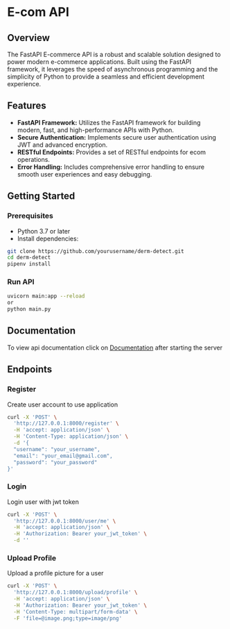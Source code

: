 # E-com API
## Overview

The FastAPI E-commerce API is a robust and scalable solution designed to power modern e-commerce applications. Built using the FastAPI framework, it leverages the speed of asynchronous programming and the simplicity of Python to provide a seamless and efficient development experience.

## Features

- **FastAPI Framework:** Utilizes the FastAPI framework for building modern, fast, and high-performance APIs with Python.
- **Secure Authentication:** Implements secure user authentication using JWT and advanced encryption.
- **RESTful Endpoints:** Provides a set of RESTful endpoints for ecom operations.
- **Error Handling:** Includes comprehensive error handling to ensure smooth user experiences and easy debugging.

## Getting Started

### Prerequisites

- Python 3.7 or later
- Install dependencies:

```bash
git clone https://github.com/yourusername/derm-detect.git
cd derm-detect
pipenv install
```

### Run API
```bash
uvicorn main:app --reload
or
python main.py
```

## Documentation
To view api documentation click on [Documentation](http://127.0.0.1:8000/docs) after starting the server


## Endpoints

### Register
Create user account to use application
```bash
curl -X 'POST' \
  'http://127.0.0.1:8000/register' \
  -H 'accept: application/json' \
  -H 'Content-Type: application/json' \
  -d '{
  "username": "your_username",
  "email": "your_email@gmail.com",
  "password": "your_password"
}'
```

### Login
Login user with jwt token
```bash
curl -X 'POST' \
  'http://127.0.0.1:8000/user/me' \
  -H 'accept: application/json' \
  -H 'Authorization: Bearer your_jwt_token' \
  -d ''
```

### Upload Profile
Upload a profile picture for a user
```bash
curl -X 'POST' \
  'http://127.0.0.1:8000/upload/profile' \
  -H 'accept: application/json' \
  -H 'Authorization: Bearer your_jwt_token' \
  -H 'Content-Type: multipart/form-data' \
  -F 'file=@image.png;type=image/png'
```
